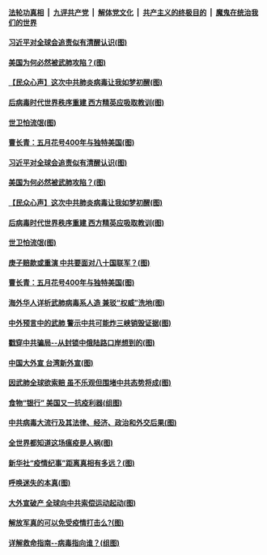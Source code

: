 

####  [法轮功真相](../../../../basic/blob/master/README.md?t=04111830) &nbsp;|&nbsp; [九评共产党](../../../../9ping.md/blob/master/README.md?t=04111830) &nbsp;|&nbsp; [解体党文化](../../../../jtdwh.md/blob/master/README.md?t=04111830)  &nbsp;|&nbsp; [共产主义的终极目的](../../../../gczydzjmd.md/blob/master/README.md?t=04111830) &nbsp;|&nbsp; [魔鬼在统治我们的世界](../../../../mgztzwmdsj.md/blob/master/README.md?t=04111830) 

#### [习近平对全球会追责似有清醒认识(图)](../pages/p4/929369.md?t=04111830) 

#### [美国为何必然被武肺攻陷？(图)](../pages/p4/929368.md?t=04111830) 

#### [【民众心声】这次中共肺炎病毒让我如梦初醒(图)](../pages/p4/928785.md?t=04111830) 

#### [后病毒时代世界秩序重建 西方精英应吸取教训(图)](../pages/p4/929364.md?t=04111830) 

#### [世卫怕流氓(图)](../pages/p4/929241.md?t=04111830) 

#### [曹长青：五月花号400年与独特美国(图)](../pages/p4/929352.md?t=04111830) 

#### [习近平对全球会追责似有清醒认识(图)](../pages/p4/929369.md?t=04111830) 

#### [美国为何必然被武肺攻陷？(图)](../pages/p4/929368.md?t=04111830) 

#### [【民众心声】这次中共肺炎病毒让我如梦初醒(图)](../pages/p4/928785.md?t=04111830) 

#### [后病毒时代世界秩序重建 西方精英应吸取教训(图)](../pages/p4/929364.md?t=04111830) 

#### [世卫怕流氓(图)](../pages/p4/929241.md?t=04111830) 

#### [庚子赔款或重演 中共要面对八十国联军？(图)](../pages/p4/929363.md?t=04111830) 

#### [曹长青：五月花号400年与独特美国(图)](../pages/p4/929352.md?t=04111830) 

#### [海外华人详析武肺病毒系人造 兼驳“权威”洗地(图)](../pages/p4/929233.md?t=04111830) 

#### [中外预言中的武肺 警示中共可能炸三峡销毁证据(图)](../pages/p4/929222.md?t=04111830) 

#### [戳穿中共骗局--从封锁中俄陆路口岸想到的(图)](../pages/p4/929264.md?t=04111830) 

#### [中国大外宣 台湾新外宣(图)](../pages/p4/929239.md?t=04111830) 

#### [因武肺全球欲索赔 虽不乐观但围堵中共态势将成(图)](../pages/p4/929220.md?t=04111830) 

#### [食物“银行” 美国又一抗疫利器(组图)](../pages/p4/929242.md?t=04111830) 

#### [中共病毒大流行及其法律、经济、政治和外交后果(图)](../pages/p4/929237.md?t=04111830) 

#### [全世界都知道这场瘟疫是人祸(图)](../pages/p4/929153.md?t=04111830) 

#### [新华社“疫情纪事”距离真相有多远？(图)](../pages/p4/929151.md?t=04111830) 

#### [呼唤迷失的本真(图)](../pages/p4/929144.md?t=04111830) 

#### [大外宣破产 全球向中共索偿运动起动(图)](../pages/p4/929139.md?t=04111830) 

#### [解放军真的可以免受疫情打击么?(图)](../pages/p4/929136.md?t=04111830) 

#### [详解救命指南--病毒指向谁？(组图)](../pages/p4/929133.md?t=04111830) 

